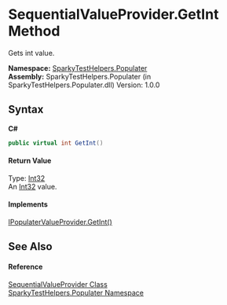 # SequentialValueProvider.GetInt Method 
 

Gets int value.

**Namespace:**&nbsp;<a href="N_SparkyTestHelpers_Populater.md">SparkyTestHelpers.Populater</a><br />**Assembly:**&nbsp;SparkyTestHelpers.Populater (in SparkyTestHelpers.Populater.dll) Version: 1.0.0

## Syntax

**C#**<br />
``` C#
public virtual int GetInt()
```


#### Return Value
Type: <a href="http://msdn2.microsoft.com/en-us/library/td2s409d" target="_blank">Int32</a><br />An <a href="http://msdn2.microsoft.com/en-us/library/td2s409d" target="_blank">Int32</a> value.

#### Implements
<a href="M_SparkyTestHelpers_Populater_IPopulaterValueProvider_GetInt.md">IPopulaterValueProvider.GetInt()</a><br />

## See Also


#### Reference
<a href="T_SparkyTestHelpers_Populater_SequentialValueProvider.md">SequentialValueProvider Class</a><br /><a href="N_SparkyTestHelpers_Populater.md">SparkyTestHelpers.Populater Namespace</a><br />